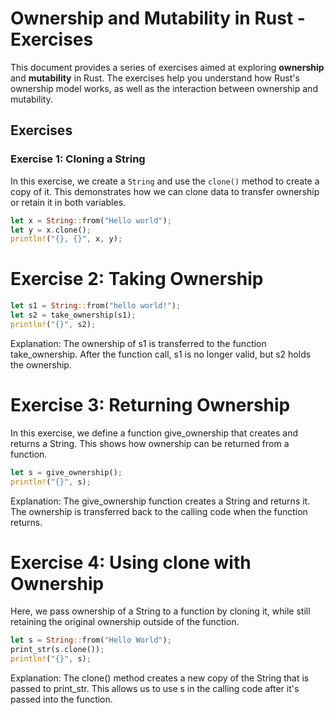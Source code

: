 # Ownership and Mutability in Rust - Exercises

This document provides a series of exercises aimed at exploring **ownership** and **mutability** in Rust. The exercises help you understand how Rust's ownership model works, as well as the interaction between ownership and mutability.

## Exercises

### Exercise 1: Cloning a String
In this exercise, we create a `String` and use the `clone()` method to create a copy of it. This demonstrates how we can clone data to transfer ownership or retain it in both variables.

```rust
let x = String::from("Hello world");
let y = x.clone();
println!("{}, {}", x, y);
```

# Exercise 2: Taking Ownership
```rust
let s1 = String::from("hello world!");
let s2 = take_ownership(s1);
println!("{}", s2);
```
Explanation: The ownership of s1 is transferred to the function take_ownership. After the function call, s1 is no longer valid, but s2 holds the ownership.

# Exercise 3: Returning Ownership

In this exercise, we define a function give_ownership that creates and returns a String. This shows how ownership can be returned from a function.

```rust
let s = give_ownership();
println!("{}", s);
```
Explanation: The give_ownership function creates a String and returns it. The ownership is transferred back to the calling code when the function returns.

# Exercise 4: Using clone with Ownership

Here, we pass ownership of a String to a function by cloning it, while still retaining the original ownership outside of the function.

```rust
let s = String::from("Hello World");
print_str(s.clone());
println!("{}", s);
```
Explanation: The clone() method creates a new copy of the String that is passed to print_str. This allows us to use s in the calling code after it's passed into the function.

